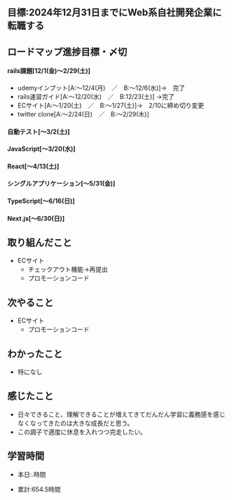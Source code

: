 
## 目標:2024年12月31日までにWeb系自社開発企業に転職する

## ロードマップ進捗目標・〆切
#### rails課題[12/1(金)～2/29(土)]
* udemyインプット[A:～12/4(月)　／　B:～12/6(水)]→　完了
* rails速習ガイド[A:～12/20(水)　／　B:12/23(土)]
→完了
* ECサイト[A:～1/20(土)　／　B:～1/27(土)]→　2/10に締め切り変更
* twitter clone[A:～2/24(日)　／　B:～2/29(木)]

#### 自動テスト[～3/2(土)]
#### JavaScript[～3/20(水)]
#### React[～4/13(土)]
#### シングルアプリケーション[～5/31(金)]
#### TypeScript[～6/16(日)]
#### Next.js[～6/30(日)]


## 取り組んだこと
- ECサイト
  - チェックアウト機能→再提出
  - プロモーションコード

## 次やること
- ECサイト
  - プロモーションコード
  
## わかったこと
* 特になし
 
## 感じたこと
* 日々できること、理解できることが増えてきてだんだん学習に義務感を感じなくなってきたのは大きな成長だと思う。
* この調子で適度に休息を入れつつ完走したい。
  
## 学習時間
- 本日:.時間

- 累計:654.5時間
  
